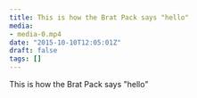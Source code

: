 ```yaml
---
title: This is how the Brat Pack says "hello"
media:
- media-0.mp4
date: "2015-10-10T12:05:01Z"
draft: false
tags: []
---
```

This is how the Brat Pack says "hello"
